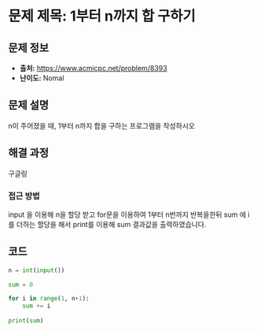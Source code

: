 # 문제 제목: 1부터 n까지 합 구하기

## 문제 정보
- **출처:** https://www.acmicpc.net/problem/8393
- **난이도:** Nomal

## 문제 설명
n이 주어졌을 때, 1부터 n까지 합을 구하는 프로그램을 작성하시오

## 해결 과정
구글링
### 접근 방법
input 을 이용해 n을 할당 받고
for문을 이용하여 1부터 n번까지 반복을한뒤
sum 에 i 를 더하는 할당을 해서
print를 이용해 sum 결과값을 출력하였습니다.

## 코드
```python
n = int(input())

sum = 0

for i in range(1, n+1):
    sum += i
    
print(sum)
